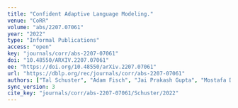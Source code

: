 ```yaml
---
title: "Confident Adaptive Language Modeling."
venue: "CoRR"
volume: "abs/2207.07061"
year: "2022"
type: "Informal Publications"
access: "open"
key: "journals/corr/abs-2207-07061"
doi: "10.48550/ARXIV.2207.07061"
ee: "https://doi.org/10.48550/arXiv.2207.07061"
url: "https://dblp.org/rec/journals/corr/abs-2207-07061"
authors: ["Tal Schuster", "Adam Fisch", "Jai Prakash Gupta", "Mostafa Dehghani", "Dara Bahri", "Vinh Q. Tran", "Yi Tay", "Donald Metzler"]
sync_version: 3
cite_key: "journals/corr/abs-2207-07061/Schuster/2022"
---
```

